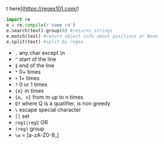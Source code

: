 t here](https://regex101.com/)
```py
import re
e = re.compile(r'some re')
e.search(text).group(0) #returns strings
e.match(text) #return object info about positions or None
e.split(text) #split by regex
```
- `.` any char except \n
- `^` start of the line
- `$` end of the line
- `*` 0+ times
- `+` 1+ times
- `?` 0 or 1 times
- `{m}` m times
- `{m, n}` from m up to n times
- `Q?` where Q is a quatifier, is non greedy
- `\` escape special character
- `[]` set
- `reg1|reg2` OR
- `(reg)` group
- `\w` = [a-zA-Z0-9_]
